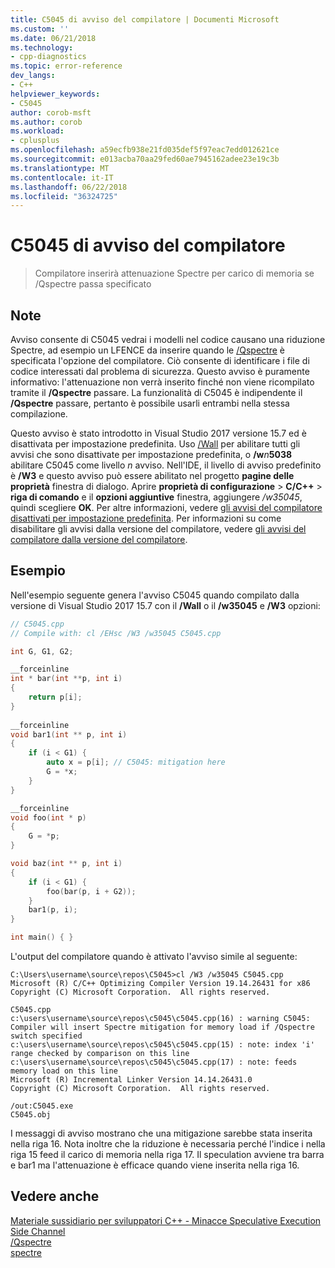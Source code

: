 ```yaml
---
title: C5045 di avviso del compilatore | Documenti Microsoft
ms.custom: ''
ms.date: 06/21/2018
ms.technology:
- cpp-diagnostics
ms.topic: error-reference
dev_langs:
- C++
helpviewer_keywords:
- C5045
author: corob-msft
ms.author: corob
ms.workload:
- cplusplus
ms.openlocfilehash: a59ecfb938e21fd035def5f97eac7edd012621ce
ms.sourcegitcommit: e013acba70aa29fed60ae7945162adee23e19c3b
ms.translationtype: MT
ms.contentlocale: it-IT
ms.lasthandoff: 06/22/2018
ms.locfileid: "36324725"
---
```

# <a name="compiler-warning-c5045"></a>C5045 di avviso del compilatore

> Compilatore inserirà attenuazione Spectre per carico di memoria se /Qspectre passa specificato

## <a name="remarks"></a>Note

Avviso consente di C5045 vedrai i modelli nel codice causano una riduzione Spectre, ad esempio un LFENCE da inserire quando le [/Qspectre](../../build/reference/qspectre.md) è specificata l'opzione del compilatore. Ciò consente di identificare i file di codice interessati dal problema di sicurezza. Questo avviso è puramente informativo: l'attenuazione non verrà inserito finché non viene ricompilato tramite il **/Qspectre** passare. La funzionalità di C5045 è indipendente il **/Qspectre** passare, pertanto è possibile usarli entrambi nella stessa compilazione.

Questo avviso è stato introdotto in Visual Studio 2017 versione 15.7 ed è disattivata per impostazione predefinita. Uso [/Wall](../../build/reference/compiler-option-warning-level.md) per abilitare tutti gli avvisi che sono disattivate per impostazione predefinita, o __/w__*n*__5038__ abilitare C5045 come livello *n* avviso. Nell'IDE, il livello di avviso predefinito è **/W3** e questo avviso può essere abilitato nel progetto **pagine delle proprietà** finestra di dialogo. Aprire **proprietà di configurazione** > **C/C++** > **riga di comando** e il **opzioni aggiuntive** finestra, aggiungere */w35045*, quindi scegliere **OK**. Per altre informazioni, vedere [gli avvisi del compilatore disattivati per impostazione predefinita](../../preprocessor/compiler-warnings-that-are-off-by-default.md). Per informazioni su come disabilitare gli avvisi dalla versione del compilatore, vedere [gli avvisi del compilatore dalla versione del compilatore](compiler-warnings-by-compiler-version.md).

## <a name="example"></a>Esempio

Nell'esempio seguente genera l'avviso C5045 quando compilato dalla versione di Visual Studio 2017 15.7 con il **/Wall** o il **/w35045** e **/W3** opzioni:

```cpp
// C5045.cpp
// Compile with: cl /EHsc /W3 /w35045 C5045.cpp

int G, G1, G2;

__forceinline
int * bar(int **p, int i)
{
    return p[i];
}
 
__forceinline
void bar1(int ** p, int i)
{
    if (i < G1) {
        auto x = p[i]; // C5045: mitigation here
        G = *x;
    }
}

__forceinline
void foo(int * p)
{
    G = *p;
}

void baz(int ** p, int i)
{
    if (i < G1) {
        foo(bar(p, i + G2));
    }
    bar1(p, i);
}

int main() { }
```

L'output del compilatore quando è attivato l'avviso simile al seguente:

```Output
C:\Users\username\source\repos\C5045>cl /W3 /w35045 C5045.cpp
Microsoft (R) C/C++ Optimizing Compiler Version 19.14.26431 for x86
Copyright (C) Microsoft Corporation.  All rights reserved.

C5045.cpp
c:\users\username\source\repos\c5045\c5045.cpp(16) : warning C5045: Compiler will insert Spectre mitigation for memory load if /Qspectre switch specified
c:\users\username\source\repos\c5045\c5045.cpp(15) : note: index 'i' range checked by comparison on this line
c:\users\username\source\repos\c5045\c5045.cpp(17) : note: feeds memory load on this line
Microsoft (R) Incremental Linker Version 14.14.26431.0
Copyright (C) Microsoft Corporation.  All rights reserved.

/out:C5045.exe
C5045.obj
```

I messaggi di avviso mostrano che una mitigazione sarebbe stata inserita nella riga 16. Nota inoltre che la riduzione è necessaria perché l'indice i nella riga 15 feed il carico di memoria nella riga 17. Il speculation avviene tra barra e bar1 ma l'attenuazione è efficace quando viene inserita nella riga 16.

## <a name="see-also"></a>Vedere anche

[Materiale sussidiario per sviluppatori C++ - Minacce Speculative Execution Side Channel](../../security/developer-guidance-speculative-execution.md)  
[/Qspectre](../../build/reference/qspectre.md)  
[spectre](../../cpp/spectre.md)  
